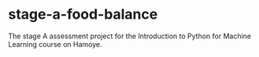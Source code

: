 # stage-a-food-balance
The stage A assessment project for the Introduction to Python for Machine Learning course on Hamoye.
